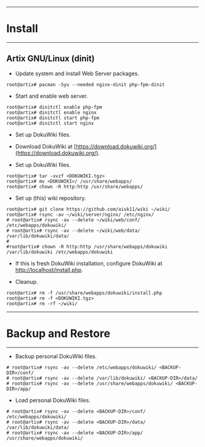 - - -
# Install
- - -

## Artix GNU/Linux (dinit)

- Update system and install Web Server packages.

```console
root@artix# pacman -Syu --needed nginx-dinit php-fpm-dinit
```

- Start and enable web server.

```console
root@artix# dinitctl enable php-fpm
root@artix# dinitctl enable nginx
root@artix# dinitctl start php-fpm
root@artix# dinitctl start nginx
```

- Set up DokuWiki files.

* Download DokuWiki at [https://download.dokuwiki.org/](https://download.dokuwiki.org/).

* Set up DokuWiki files.

```console
root@artix# tar -xvzf <DOKUWIKI.tgz>
root@artix# mv <DOKUWIKI>/ /usr/share/webapps/
root@artix# chown -R http:http /usr/share/webapps/
```

- Set up (this) wiki repository.

```console
root@artix# git clone https://github.com/aisk11/wiki ~/wiki/
root@artix# rsync -av ~/wiki/server/nginx/ /etc/nginx/
# root@artix# rsync -av --delete ~/wiki/web/conf/ /etc/webapps/dokuwiki/
# root@artix# rsync -av --delete ~/wiki/web/data/ /var/lib/dokuwiki/data/
# 
#root@artix# chown -R http:http /usr/share/webapps/dokuwiki /var/lib/dokuwiki /etc/webapps/dokuwiki
```

- If this is fresh DokuWiki installation, configure DokuWiki at [http://localhost/install.php](http://localhost/install.php).

- Cleanup.

```console
root@artix# rm -f /usr/share/webapps/dokuwiki/install.php
root@artix# rm -f <DOKUWIKI.tgz>
root@artix# rm -rf ~/wiki/
```

- - -
# Backup and Restore
- - -

- Backup personal DokuWiki files.

```console
# root@artix# rsync -av --delete /etc/webapps/dokuwiki/ <BACKUP-DIR>/conf/
# root@artix# rsync -av --delete /var/lib/dokuwiki/ <BACKUP-DIR>/data/
# root@artix# rsync -av --delete /usr/share/webapps/dokuwiki/ <BACKUP-DIR>/app/
```

- Load personal DokuWiki files.

```console
# root@artix# rsync -av --delete <BACKUP-DIR>/conf/ /etc/webapps/dokuwiki/
# root@artix# rsync -av --delete <BACKUP-DIR>/data/ /var/lib/dokuwiki/data/
# root@artix# rsync -av --delete <BACKUP-DIR>/app/ /usr/share/webapps/dokuwiki/
```
